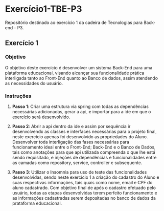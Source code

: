 # Exercício1-TBE-P3

Repositório destinado ao exercício 1 da cadeira de Tecnologias para Back-end - P3.

## Exercício 1

### Objetivo

O objetivo deste exercício é desenvolver um sistema Back-End para uma plataforma educacional, visando alcançar sua funcionalidade prática interligada tanto ao Front-End quanto ao Banco de dados, assim atendendo as necessidades do usuário. 

### Instruções

1. **Passo 1**: Criar uma estrutura via spring com todas as dependências necessárias adicionadas, gerar a api, e importar para a ide em que o exercício será desenvolvido.

2. **Passo 2**: Abrir a api dentro da ide e assim por sequência ir desenvolvendo as classes e interfaces necessárias para o projeto final, neste exercício apenas foi desenvolvido as propriedades do Aluno. Desenvolver toda interligação das fases necessárias para funcionamento ideal entre o Front-End; Back-End e o Banco de Dados, tais como anotações para que api utilizada compreenda o que lhe está sendo requisitado, e injeções de dependências e funcionalidades entre as camadas como repository, service, controller e subsequente. 

3. **Passo 3**: Utilizar o  Insomnia para uso de teste das funcionalidades desenvolvidas, sendo neste exercício 1 a criação do cadastro do Aluno e suas respectivas informações, tais quais como nome, email e CPF do aluno cadastrado. Com objetivo final de após o cadastro efetuado pelo usuário, todas as etapas desenvolvidas terem perfeito funcionamento e as informações cadastradas serem depositadas no banco de dados da prataforma educacional. 



